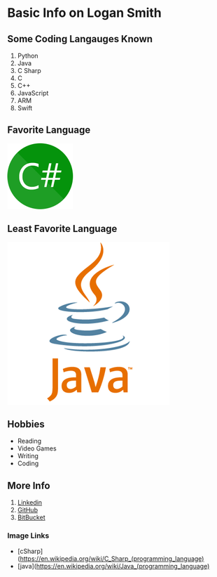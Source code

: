 # Basic Info on Logan Smith

## Some Coding Langauges Known
1. Python
2. Java
3. C Sharp
4. C
5. C++
6. JavaScript
7. ARM
8. Swift

## Favorite Language
![CSharp Image](https://github.com/Logan11999/PagesAssignment/blob/master/cSharp.png)
## Least Favorite Language
![Java Image](https://github.com/Logan11999/PagesAssignment/blob/master/java.png)
## Hobbies
- Reading
- Video Games
- Writing
- Coding

## More Info
1. [Linkedin](www.linkedin.com/in/logan-smith-4b7b91128)
2. [GitHub](https://github.com/Logan11999)
3. [BitBucket](https://bitbucket.org/%7B5fc27983-6ff0-426c-9ccb-5a49d6cfbd23%7D/)

### Image Links
- [cSharp](https://en.wikipedia.org/wiki/C_Sharp_(programming_language)
- [java](https://en.wikipedia.org/wiki/Java_(programming_language)
